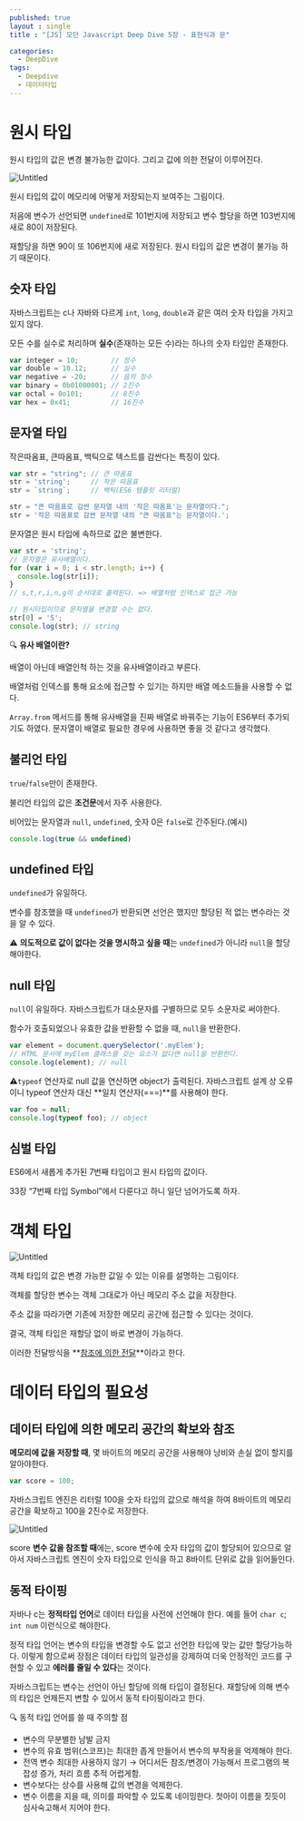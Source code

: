 ```yaml
---
published: true
layout : single
title : "[JS] 모던 Javascript Deep Dive 5장 - 표현식과 문"

categories:
  - DeepDive
tags:
  - Deepdive
  - 데이터타입
---
```

# 원시 타입

원시 타입의 값은 변경 불가능한 값이다. 그리고 값에 의한 전달이 이루어진다.

![Untitled](https://s3.us-west-2.amazonaws.com/secure.notion-static.com/55309c67-d93c-453d-a5d9-e94045f649a3/Untitled.png?X-Amz-Algorithm=AWS4-HMAC-SHA256&X-Amz-Content-Sha256=UNSIGNED-PAYLOAD&X-Amz-Credential=AKIAT73L2G45EIPT3X45%2F20220830%2Fus-west-2%2Fs3%2Faws4_request&X-Amz-Date=20220830T145549Z&X-Amz-Expires=86400&X-Amz-Signature=b2595a46be4bff783396a62f378f669ae50f580f95c1971d04dc0b85531814e3&X-Amz-SignedHeaders=host&response-content-disposition=filename%20%3D%22Untitled.png%22&x-id=GetObject)

원시 타입의 값이 메모리에 어떻게 저장되는지 보여주는 그림이다.

처음에 변수가 선언되면 `undefined`로 101번지에 저장되고 변수 할당을 하면 103번지에 새로 80이 저장된다. 

재할당을 하면 90이 또 106번지에 새로 저장된다. 원시 타입의 값은 변경이 불가능 하기 때문이다.

## 숫자 타입

자바스크립트는 c나 자바와 다르게 `int`, `long`, `double`과 같은 여러 숫자 타입을 가지고 있지 않다.

모든 수를 실수로 처리하며 **실수**(존재하는 모든 수)라는 하나의 숫자 타입만 존재한다.

```jsx
var integer = 10;        // 정수
var double = 10.12;      // 실수
var negative = -20;      // 음의 정수
var binary = 0b01000001; // 2진수
var octal = 0o101;       // 8진수
var hex = 0x41;          // 16진수
```

## 문자열 타입

작은따옴표, 큰따옴표, 백틱으로 텍스트를 감싼다는 특징이 있다.

```jsx
var str = "string"; // 큰 따옴표
str = 'string';     // 작은 따옴표
str = `string`;     // 백틱(ES6 템플릿 리터럴)

str = "큰 따옴표로 감싼 문자열 내의 '작은 따옴표'는 문자열이다.";
str = '작은 따옴표로 감싼 문자열 내의 "큰 따옴표"는 문자열이다.';
```

문자열은 원시 타입에 속하므로 값은 불변한다.

```jsx
var str = 'string';
// 문자열은 유사배열이다.
for (var i = 0; i < str.length; i++) {
  console.log(str[i]);
}
// s,t,r,i,n,g이 순서대로 출력된다. => 배열처럼 인덱스로 접근 가능

// 원시타입이므로 문자열을 변경할 수는 없다.
str[0] = 'S';
console.log(str); // string
```

🔍 **유사 배열이란?**

배열이 아닌데 배열인척 하는 것을 유사배열이라고 부른다. 

배열처럼 인덱스를 통해 요소에 접근할 수 있기는 하지만 배열 메소드들을 사용할 수 없다. 

`Array.from` 메서드를 통해 유사배열을 진짜 배열로 바꿔주는 기능이 ES6부터 추가되기도 하였다. 문자열이 배열로 필요한 경우에 사용하면 좋을 것 같다고 생각했다.

## 불리언 타입

`true`/`false`만이 존재한다.

불리언 타입의 값은 **조건문**에서 자주 사용한다.

비어있는 문자열과 `null`, `undefined`, 숫자 0은 `false`로 간주된다.(예시)

```jsx
console.log(true && undefined)
```

## undefined 타입

`undefined`가 유일하다.

변수를 참조했을 때 `undefined`가 반환되면 선언은 했지만 할당된 적 없는 변수라는 것을 알 수 있다. 

⚠ **의도적으로 값이 없다는 것을 명시하고 싶을 때**는 `undefined`가 아니라 `null`을 할당해야한다.

## null 타입

`null`이 유일하다. 자바스크립트가 대소문자를 구별하므로 모두 소문자로 써야한다. 

함수가 호출되었으나 유효한 값을 반환할 수 없을 때, `null`을 반환한다.

```jsx
var element = document.querySelector('.myElem');
// HTML 문서에 myElem 클래스를 갖는 요소가 없다면 null을 반환한다.
console.log(element); // null
```

⚠`typeof` 연산자로 null 값을 연산하면 object가 출력된다. 자바스크립트 설계 상 오류이니 typeof 연산자 대신 **일치 연산자(===)**를 사용해야 한다.

```jsx
var foo = null;
console.log(typeof foo); // object
```

## 심벌 타입

ES6에서 새롭게 추가된 7번째 타입이고 원시 타입의 값이다.

33장 “7번째 타입 Symbol”에서 다룬다고 하니 일단 넘어가도록 하자.

# 객체 타입

![Untitled](https://s3.us-west-2.amazonaws.com/secure.notion-static.com/02e0785c-e0b1-4b88-abe2-9630f8d11296/Untitled.png?X-Amz-Algorithm=AWS4-HMAC-SHA256&X-Amz-Content-Sha256=UNSIGNED-PAYLOAD&X-Amz-Credential=AKIAT73L2G45EIPT3X45%2F20220830%2Fus-west-2%2Fs3%2Faws4_request&X-Amz-Date=20220830T145532Z&X-Amz-Expires=86400&X-Amz-Signature=d2c887cf32bd8da28e839d965844d4f675c62816b3556cf5a7c6c3b5fb2730e2&X-Amz-SignedHeaders=host&response-content-disposition=filename%20%3D%22Untitled.png%22&x-id=GetObject)

객체 타입의 값은 변경 가능한 값일 수 있는 이유를 설명하는 그림이다.

객체를 할당한 변수는 객체 그대로가 아닌 메모리 주소 값을 저장한다. 

주소 값을 따라가면 기존에 저장한 메모리 공간에 접근할 수 있다는 것이다.  

결국, 객체 타입은 재할당 없이 바로 변경이 가능하다.

이러한 전달방식을 **[참조에 의한 전달](https://poiemaweb.com/js-object#4-pass-by-reference)**이라고 한다.

# 데이터 타입의 필요성

## 데이터 타입에 의한 메모리 공간의 확보와 참조

**메모리에 값을 저장할 때**, 몇 바이트의 메모리 공간을 사용해야 낭비와 손실 없이 할지를 알아야한다. 

```jsx
var score = 100; 
```

자바스크립트 엔진은 리터럴 100을 숫자 타입의 값으로 해석을 하여 8바이트의 메모리 공간을 확보하고 100을 2진수로 저장한다.

![Untitled](https://s3.us-west-2.amazonaws.com/secure.notion-static.com/815d30bf-a4cc-4693-a7ca-72fc53e6ebdc/Untitled.png?X-Amz-Algorithm=AWS4-HMAC-SHA256&X-Amz-Content-Sha256=UNSIGNED-PAYLOAD&X-Amz-Credential=AKIAT73L2G45EIPT3X45%2F20220830%2Fus-west-2%2Fs3%2Faws4_request&X-Amz-Date=20220830T145449Z&X-Amz-Expires=86400&X-Amz-Signature=c185179397077fc48ca5762ff0f039d2f99bd900f501c0f4d71ec20d7548a380&X-Amz-SignedHeaders=host&response-content-disposition=filename%20%3D%22Untitled.png%22&x-id=GetObject)

score **변수 값을 참조할 때**에는, score 변수에 숫자 타입의 값이 할당되어 있으므로 알아서 자바스크립트 엔진이 숫자 타입으로 인식을 하고 8바이트 단위로 값을 읽어들인다.

## 동적 타이핑

자바나  c는 **정적타입 언어**로 데이터 타입을 사전에 선언해야 한다. 예를 들어 `char c`; `int num` 이런식으로 해야한다.

정적 타입 언어는 변수의 타입을 변경할 수도 없고 선언한 타입에 맞는 값만 할당가능하다. 이렇게 함으로써 장점은 데이터 타입의 일관성을 강제하여 더욱 안정적인 코드를 구현할 수 있고 **에러를 줄일 수 있다**는 것이다.

자바스크립트는 변수는 선언이 아닌 할당에 의해 타입이 결정된다. 재할당에 의해 변수의 타입은 언제든지 변할 수 있어서 동적 타이핑이라고 한다.

🔍 동적 타입 언어를 쓸 때 주의할 점

- 변수의 무분별한 남발 금지
- 변수의 유효 범위(스코프)는 최대한 좁게 만들어서 변수의 부작용을 억제해야 한다.
- 전역 변수 최대한 사용하지 않기 → 어디서든 참조/변경이 가능해서 프로그램의 복잡성 증가, 처리 흐름 추적 어렵게함.
- 변수보다는 상수를 사용해 값의 변경을 억제한다.
- 변수 이름을 지을 때, 의미를 파악할 수 있도록 네이밍한다. 첫아이 이름을 짓듯이 심사숙고해서 지어야 한다.